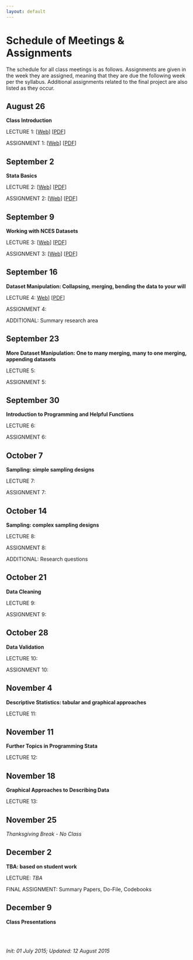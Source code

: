 ```yaml
---
layout: default
---
```


# Schedule of Meetings & Assignments

The schedule for all class meetings is as follows. Assignments are given in the week they are assigned, meaning that they are due the following week per the syllabus. Additional assignments related to the final project are also listed as they occur.

## August 26

**Class Introduction**  

LECTURE 1: [[Web](https://cdn.rawgit.com/btskinner/lpo9951/master/lecture/lecture1_introduction.html)] [[PDF](https://github.com/btskinner/lpo9951/raw/master/lecture/lecture1_introduction.pdf)]  

ASSIGNMENT 1: [[Web](https://cdn.rawgit.com/btskinner/lpo9951/master/assignments/assignment1.html)] [[PDF](https://github.com/btskinner/lpo9951/raw/master/assignments/assignment1.pdf)]  


## September 2

**Stata Basics**

LECTURE 2: [[Web](https://cdn.rawgit.com/btskinner/lpo9951/master/lecture/lecture2_stata_basics.html)] [[PDF](https://github.com/btskinner/lpo9951/raw/master/lecture/lecture2_stata_basics.pdf)]  

ASSIGNMENT 2: [[Web](https://cdn.rawgit.com/btskinner/lpo9951/master/assignments/assignment2.html)] [[PDF](https://github.com/btskinner/lpo9951/raw/master/assignments/assignment2.pdf)]  


## September 9

**Working with NCES Datasets**

LECTURE 3: [[Web](https://cdn.rawgit.com/btskinner/lpo9951/0befc908baf6f6effbc812e4c38e86187bf162a0/lecture/lecture3_nces_datasets.html)]  [[PDF](https://github.com/btskinner/lpo9951/raw/master/lecture/lecture3_nces_datasets.pdf)]  

ASSIGNMENT 3: [[Web](https://cdn.rawgit.com/btskinner/lpo9951/master/assignments/assignment3.html)] [[PDF](https://github.com/btskinner/lpo9951/raw/master/assignments/assignment3.pdf)]

## September 16

**Dataset Manipulation: Collapsing, merging, bending the data to your will**

LECTURE 4: [Web](https://rawgit.com/btskinner/lpo9951/master/lecture/lecture4_dataset_manipulation.html)]  [[PDF](https://github.com/btskinner/lpo9951/raw/master/lecture/lecture4_dataset_manipulation.pdf)]  

ASSIGNMENT 4:  

ADDITIONAL: Summary research area


## September 23

**More Dataset Manipulation: One to many merging, many to one merging, appending datasets**

LECTURE 5: 

ASSIGNMENT 5:

## September 30

**Introduction to Programming and Helpful Functions**

LECTURE 6: 

ASSIGNMENT 6: 

## October 7

**Sampling: simple sampling designs**

LECTURE 7: 

ASSIGNMENT 7: 


## October 14

**Sampling: complex sampling designs**

LECTURE 8: 

ASSIGNMENT 8:  

ADDITIONAL: Research questions

## October 21

**Data Cleaning**

LECTURE 9: 

ASSIGNMENT 9:

## October 28

**Data Validation**

LECTURE 10: 

ASSIGNMENT 10: 

## November 4

**Descriptive Statistics: tabular and graphical approaches**

LECTURE 11: 


## November 11

**Further Topics in Programming Stata**

LECTURE 12: 

## November 18

**Graphical Approaches to Describing Data**

LECTURE 13: 


## November 25

*Thanksgiving Break - No Class*


## December 2

**TBA: based on student work**

LECTURE: *TBA* 

FINAL ASSIGNMENT: Summary Papers, Do-File, Codebooks

## December 9

**Class Presentations**



<br><br>

*Init: 01 July 2015; Updated: 12 August 2015*

<br>




